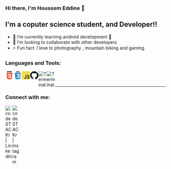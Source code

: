### Hi there, I'm Houssem Eddine 👋

## I'm a  coputer science student, and Developer!!

- 🌱 I’m currently learning android development 📱
- 👯 I’m looking to collaborate with other developers
- ⚡ Fun fact: I love to photography , mountain biking and gaming

### Languages and Tools:

<img align="left" alt="HTML5" width="26px" src="https://raw.githubusercontent.com/github/explore/80688e429a7d4ef2fca1e82350fe8e3517d3494d/topics/html/html.png" />
<img align="left" alt="CSS3" width="26px" src="https://raw.githubusercontent.com/github/explore/80688e429a7d4ef2fca1e82350fe8e3517d3494d/topics/css/css.png" />
<img align="left" alt="JavaScript" width="26px" src="https://raw.githubusercontent.com/github/explore/80688e429a7d4ef2fca1e82350fe8e3517d3494d/topics/javascript/javascript.png" />
<img align="left" alt="GitHub" width="26px" src="https://raw.githubusercontent.com/github/explore/78df643247d429f6cc873026c0622819ad797942/topics/github/github.png" />
<img align="left" alt="Terminal" width="26px" src="https://raw.githubusercontent.com/github/explore/80688e429a7d4ef2fca1e82350fe8e3517d3494d/topics/terminal/java.svg" />
<img align="left" alt="Terminal" width="26px" src="https://cdn.jsdelivr.net/npm/simple-icons@3.13.0/icons/android.svg" />
<br />
<br />

---

### Connect with me:

<a href="https://www.linkedin.com/in/baba-bendermel-houssem-eddine/" >
  <img align="left" alt="codeSTACKr | LinkedIn" width="22px" src="https://cdn.jsdelivr.net/npm/simple-icons@v3/icons/linkedin.svg" />
</a>

<a href="https://www.instagram.com/houssem.38/?hl=fr">
  <img align="left" alt="codeSTACKr | Instagram" width="22px" src="https://cdn.jsdelivr.net/npm/simple-icons@v3/icons/instagram.svg" />
</a>

<br />
